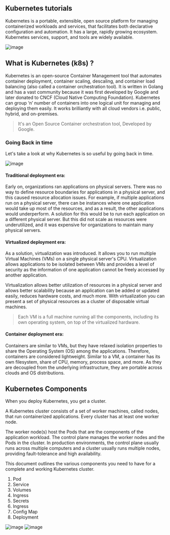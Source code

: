 ## Kubernetes tutorials

Kubernetes is a portable, extensible, open source platform for managing containerized workloads and services, that facilitates both declarative configuration and automation. It has a large, rapidly growing ecosystem. Kubernetes services, support, and tools are widely available.


![image](https://github.com/itanand/devops-for-all/assets/38817976/a2d162f9-3df3-455a-a49e-e75c931c37aa)


## What is Kubernetes (k8s) ?

Kubernetes is an open-source Container Management tool that automates container deployment, container scaling, descaling, and container load balancing (also called a container orchestration tool). It is written in Golang and has a vast community because it was first developed by Google and later donated to CNCF (Cloud Native Computing Foundation). Kubernetes can group ‘n’ number of containers into one logical unit for managing and deploying them easily. It works brilliantly with all cloud vendors i.e. public, hybrid, and on-premises. 

> It's an Open Source Container orchestration tool, Developed by Google.

### Going Back in time 

Let's take a look at why Kubernetes is so useful by going back in time.

![image](https://github.com/itanand/devops-for-all/assets/38817976/4be1cf3f-93ad-4ff7-8efc-ced1c05a2a05)


#### Traditional deployment era:

Early on, organizations ran applications on physical servers. There was no way to define resource boundaries for applications in a physical server, and this caused resource allocation issues. For example, if multiple applications run on a physical server, there can be instances where one application would take up most of the resources, and as a result, the other applications would underperform. A solution for this would be to run each application on a different physical server. But this did not scale as resources were underutilized, and it was expensive for organizations to maintain many physical servers.

#### Virtualized deployment era:

As a solution, virtualization was introduced. It allows you to run multiple Virtual Machines (VMs) on a single physical server's CPU. Virtualization allows applications to be isolated between VMs and provides a level of security as the information of one application cannot be freely accessed by another application.

Virtualization allows better utilization of resources in a physical server and allows better scalability because an application can be added or updated easily, reduces hardware costs, and much more. With virtualization you can present a set of physical resources as a cluster of disposable virtual machines.

> Each VM is a full machine running all the components, including its own operating system, on top of the virtualized hardware.

#### Container deployment era:

Containers are similar to VMs, but they have relaxed isolation properties to share the Operating System (OS) among the applications. Therefore, containers are considered lightweight. Similar to a VM, a container has its own filesystem, share of CPU, memory, process space, and more. As they are decoupled from the underlying infrastructure, they are portable across clouds and OS distributions.

## Kubernetes Components 

When you deploy Kubernetes, you get a cluster.

A Kubernetes cluster consists of a set of worker machines, called nodes, that run containerized applications. Every cluster has at least one worker node.

The worker node(s) host the Pods that are the components of the application workload. The control plane manages the worker nodes and the Pods in the cluster. In production environments, the control plane usually runs across multiple computers and a cluster usually runs multiple nodes, providing fault-tolerance and high availability.

This document outlines the various components you need to have for a complete and working Kubernetes cluster.

<ol>
  <li>Pod  </li>
  <li>Service </li>
  <li>Volumes  </li>
  <li>Ingress </li>
  <li>Secrets </li>
  <li> Ingress </li>
  <li>Config Map </li>
  <li>Deployment </li>
</ol>

![image](https://github.com/itanand/devops-for-all/assets/38817976/9724a4b5-5eaa-4acd-aed2-1e30fd371054)
![image](https://github.com/itanand/devops-for-all/assets/38817976/402d20c0-21cc-4f59-90b6-d8b1ea690287)


